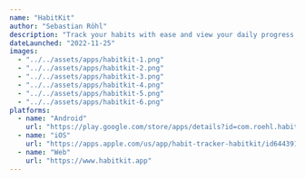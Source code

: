 ```yaml
---
name: "HabitKit"
author: "Sebastian Röhl"
description: "Track your habits with ease and view your daily progress in a clear, intuitive way. Stay motivated and consistent as you work towards your goals."
dateLaunched: "2022-11-25"
images:
  - "../../assets/apps/habitkit-1.png"
  - "../../assets/apps/habitkit-2.png"
  - "../../assets/apps/habitkit-3.png"
  - "../../assets/apps/habitkit-4.png"
  - "../../assets/apps/habitkit-5.png"
  - "../../assets/apps/habitkit-6.png"
platforms:
  - name: "Android"
    url: "https://play.google.com/store/apps/details?id=com.roehl.habitkit&pcampaignid=pcampaignidMKT-Other-global-all-co-prtnr-py-PartBadge-Mar2515-1"
  - name: "iOS"
    url: "https://apps.apple.com/us/app/habit-tracker-habitkit/id6443918070?itsct=apps_box_badge&itscg=30200"
  - name: "Web"
    url: "https://www.habitkit.app"
---
```

